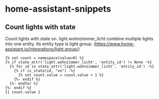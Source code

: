 # home-assistant-snippets


## Count lights with state
Count lights with state on. light.wohnzimmer_licht combine multiple lights into one entity. Its entity type is light.group. (https://www.home-assistant.io/integrations/light.group/)

```
{% set count = namespace(value=0) %}
{% if state_attr('light.wohnzimmer_licht', 'entity_id') != None -%}
  {% for id in state_attr('light.wohnzimmer_licht', 'entity_id') -%}
    {% if is_state(id, "on") -%}
      {% set count.value = count.value + 1 %}
    {%- endif %}
  {%- endfor %}
{%- endif %}
{{ count.value }
```
